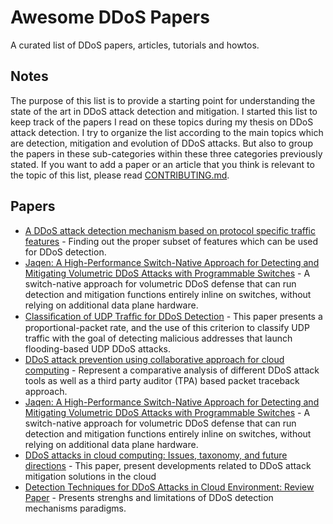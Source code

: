 # Awesome DDoS Papers
A curated list of DDoS papers, articles, tutorials and howtos. 

## Notes
The purpose of this list is to provide a starting point for understanding the state of the art in DDoS attack detection and mitigation. I started this list to keep track of the papers I read on these topics during my thesis on DDoS attack detection. I try to organize the list according to the main topics which are detection, mitigation and evolution of DDoS attacks. But also to group the papers in these sub-categories within these three categories previously stated. If you want to add a paper or an article that you think is relevant to the topic of this list, please read [CONTRIBUTING.md](CONTRIBUTING.md). 

## Papers
* [A DDoS attack detection mechanism based on protocol specific traffic features](https://dl.acm.org/doi/10.1145/2393216.2393249) - Finding out the proper subset of features which can be used for DDoS detection.
* [Jaqen: A High-Performance Switch-Native Approach for Detecting and Mitigating Volumetric DDoS Attacks with Programmable Switches](https://www.usenix.org/conference/usenixsecurity21/presentation/liu-zaoxing) - A switch-native approach for volumetric DDoS defense that can run detection and mitigation functions entirely inline on switches, without relying on additional data plane hardware.
* [Classiﬁcation of UDP Trafﬁc for DDoS Detection](https://www.usenix.org/system/files/conference/leet12/leet12-final25.pdf) - This paper presents a proportional-packet rate, and the use of this criterion to classify UDP traffic with the goal of detecting malicious addresses that launch flooding-based UDP DDoS attacks. 
* [DDoS attack prevention using collaborative approach for cloud computing](https://doi.org/10.1007/s10586-019-02994-2) - Represent a comparative analysis of different DDoS attack tools as well as a third party auditor (TPA) based packet traceback approach.
* [Jaqen: A High-Performance Switch-Native Approach for Detecting and Mitigating Volumetric DDoS Attacks with Programmable Switches](https://www.usenix.org/conference/usenixsecurity21/presentation/liu-zaoxing) - A switch-native approach for volumetric DDoS defense that can run detection and mitigation functions entirely inline on switches, without relying on additional data plane hardware.
* [DDoS attacks in cloud computing: Issues, taxonomy, and future directions](https://arxiv.org/pdf/1512.08187.pdf) - This paper, present developments related to DDoS attack mitigation solutions in the cloud
* [Detection Techniques for DDoS Attacks in Cloud Environment: Review Paper](https://link.springer.com/chapter/10.1007/978-981-13-6031-2_34) - Presents strenghs and limitations of DDoS detection mechanisms paradigms.
